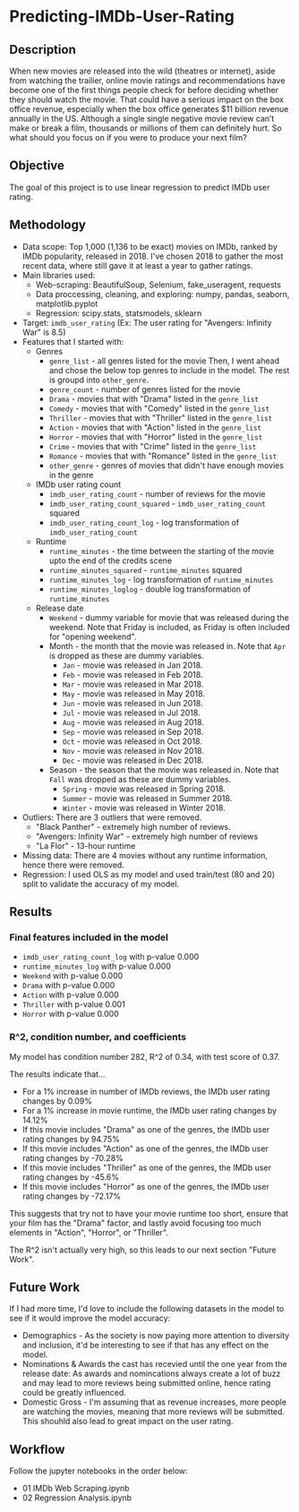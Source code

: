# Predicting-IMDb-User-Rating

## Description
When new movies are released into the wild (theatres or internet), aside from watching the trailier, online movie ratings and recommendations have become one of the first things people check for before deciding whether they should watch the movie. That could have a serious impact on the box office revenue, especially when the box office generates $11 billion revenue annually in the US. Although a single single negative movie review can’t make or break a film, thousands or millions of them can definitely hurt. So what should you focus on if you were to produce your next film?

## Objective
The goal of this project is to use linear regression to predict IMDb user rating.

## Methodology
 - Data scope: Top 1,000 (1,136 to be exact) movies on IMDb, ranked by IMDb popularity, released in 2018. I've chosen 2018 to gather the most recent data, where still gave it at least a year to gather ratings.
 - Main libraries used:
   - Web-scraping: BeautifulSoup, Selenium, fake_useragent, requests
   - Data proccessing, cleaning, and exploring: numpy, pandas, seaborn, matplotlib.pyplot
   - Regression: scipy.stats, statsmodels, sklearn
 - Target: `imdb_user_rating` (Ex: The user rating for "Avengers: Infinity War" is 8.5)
 - Features that I started with:
    - Genres
        - `genre_list` - all genres listed for the movie
            Then, I went ahead and chose the below top genres to include in the model. The rest is groupd into `other_genre`.
        - `genre_count` - number of genres listed for the movie
        - `Drama` - movies that with "Drama" listed in the `genre_list`
        - `Comedy` - movies that with "Comedy" listed in the `genre_list`
        - `Thriller`  - movies that with "Thriller" listed in the `genre_list`
        - `Action` - movies that with "Action" listed in the `genre_list`
        - `Horror` - movies that with "Horror" listed in the `genre_list`
        - `Crime` - movies that with "Crime" listed in the `genre_list`
        - `Romance` - movies that with "Romance" listed in the `genre_list`
        - `other_genre` - genres of movies that didn't have enough movies in the genre
    - IMDb user rating count
        - `imdb_user_rating_count` - number of reviews for the movie
        - `imdb_user_rating_count_squared` - `imdb_user_rating_count` squared
        - `imdb_user_rating_count_log` - log transformation of `imdb_user_rating_count`
    - Runtime
        - `runtime_minutes` - the time between the starting of the movie upto the end of the credits scene
        - `runtime_minutes_squared` - `runtime_minutes` squared
        - `runtime_minutes_log` - log transformation of `runtime_minutes`
        - `runtime_minutes_loglog` - double log transformation of `runtime_minutes`
    - Release date
        - `Weekend` - dummy variable for movie that was released during the weekend. Note that Friday is included, as Friday is often included for "opening weekend".
        - Month - the month that the movie was released in. Note that `Apr` is dropped as these are dummy variables.
            - `Jan` - movie was released in Jan 2018.
            - `Feb` - movie was released in Feb 2018.
            - `Mar` - movie was released in Mar 2018.
            - `May` - movie was released in May 2018.
            - `Jun` - movie was released in Jun 2018.
            - `Jul` - movie was released in Jul 2018.
            - `Aug` - movie was released in Aug 2018.
            - `Sep` - movie was released in Sep 2018.
            - `Oct` - movie was released in Oct 2018.
            - `Nov` - movie was released in Nov 2018.
            - `Dec` - movie was released in Dec 2018.
        - Season - the season that the movie was released in. Note that `Fall` was dropped as these are dummy variables.
            - `Spring` - movie was released in Spring 2018.
            - `Summer` - movie was released in Summer 2018.
            - `Winter` - movie was released in Winter 2018.
- Outliers: There are 3 outliers that were removed. 
  - "Black Panther" - extremely high number of reviews.
  - "Avengers: Infinity War" - extremely high number of reviews
  - "La Flor" - 13-hour runtime
- Missing data: There are 4 movies without any runtime information, hence there were removed.          
- Regression: I used OLS as my model and used train/test (80 and 20) split to validate the accuracy of my model. 

## Results

### Final features included in the model
- `imdb_user_rating_count_log` with p-value 0.000	
- `runtime_minutes_log` with p-value 0.000	
- `Weekend` with p-value 0.000	
- `Drama` with p-value 0.000	
- `Action` with p-value 0.000	
- `Thriller` with p-value 0.001
- `Horror` with p-value 0.000	

### R^2, condition number, and coefficients

My model has condition number 282, R^2 of 0.34, with test score of 0.37. 

The results indicate that...
- For a 1% increase in number of IMDb reviews, the IMDb user rating changes by 0.09%
- For a 1% increase in movie runtime, the IMDb user rating changes by 14.12%
- If this movie includes "Drama" as one of the genres, the IMDb user rating changes by 94.75%
- If this movie includes "Action" as one of the genres, the IMDb user rating changes by -70.28%
- If this movie includes "Thriller" as one of the genres, the IMDb user rating changes by -45.6%
- If this movie includes "Horror" as one of the genres, the IMDb user rating changes by -72.17%

This suggests that try not to have your movie runtime too short, ensure that your film has the "Drama" factor, and lastly avoid focusing too much elements in "Action", "Horror", or "Thriller".

The R^2 isn't actually very high, so this leads to our next section "Future Work".

## Future Work

If I had more time, I'd love to include the following datasets in the model to see if it would improve the model accuracy:
- Demographics - As the society is now paying more attention to diversity and inclusion, it'd be interesting to see if that has any effect on the model.
- Nominations & Awards the cast has recevied until the one year from the release date: As awards and nomincations always create a lot of buzz and may lead to more reviews being submitted online, hence rating could be greatly influenced.
- Domestic Gross - I'm assuming that as revenue increases, more people are watching the movies, meaning that more reviews will be submitted. This shouhld also lead to great impact on the user rating.

## Workflow
Follow the jupyter notebooks in the order below:
- 01 IMDb Web Scraping.ipynb
- 02 Regression Analysis.ipynb



